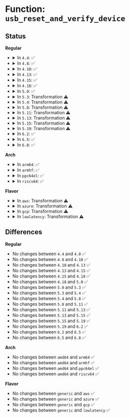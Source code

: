 # Function: <code>usb_reset_and_verify_device</code>

## Status
<b>Regular</b>
<ul>
<li>
<details>
<summary>In <code>4.4</code>: ✅</summary>

```c
int usb_reset_and_verify_device(struct usb_device *udev);
```

**Collision:** Unique Static

**Inline:** No

**Transformation:** False

**Instances:**

```
In drivers/usb/core/hub.c (ffffffff81606bd0)
Location: drivers/usb/core/hub.c:5399
Inline: False
Direct callers:
  - drivers/usb/core/hub.c:usb_reset_device
  - drivers/usb/core/hub.c:usb_reset_device
  - drivers/usb/core/hub.c:usb_port_resume
```
**Symbols:**

```
ffffffff81606bd0-ffffffff81607037: usb_reset_and_verify_device (STB_LOCAL)
```
</details>
</li>
<li>
<details>
<summary>In <code>4.8</code>: ✅</summary>

```c
int usb_reset_and_verify_device(struct usb_device *udev);
```

**Collision:** Unique Static

**Inline:** No

**Transformation:** False

**Instances:**

```
In drivers/usb/core/hub.c (ffffffff81666940)
Location: drivers/usb/core/hub.c:5417
Inline: False
Direct callers:
  - drivers/usb/core/hub.c:usb_reset_device
  - drivers/usb/core/hub.c:usb_reset_device
  - drivers/usb/core/hub.c:usb_port_resume
```
**Symbols:**

```
ffffffff81666940-ffffffff81666d97: usb_reset_and_verify_device (STB_LOCAL)
```
</details>
</li>
<li>
<details>
<summary>In <code>4.10</code>: ✅</summary>

```c
int usb_reset_and_verify_device(struct usb_device *udev);
```

**Collision:** Unique Static

**Inline:** No

**Transformation:** False

**Instances:**

```
In drivers/usb/core/hub.c (ffffffff816943d0)
Location: drivers/usb/core/hub.c:5393
Inline: False
Direct callers:
  - drivers/usb/core/hub.c:usb_reset_device
  - drivers/usb/core/hub.c:usb_reset_device
  - drivers/usb/core/hub.c:usb_port_resume
```
**Symbols:**

```
ffffffff816943d0-ffffffff81694ac5: usb_reset_and_verify_device (STB_LOCAL)
```
</details>
</li>
<li>
<details>
<summary>In <code>4.13</code>: ✅</summary>

```c
int usb_reset_and_verify_device(struct usb_device *udev);
```

**Collision:** Unique Static

**Inline:** No

**Transformation:** False

**Instances:**

```
In drivers/usb/core/hub.c (ffffffff816a9ae0)
Location: drivers/usb/core/hub.c:5414
Inline: False
Direct callers:
  - drivers/usb/core/hub.c:usb_reset_device
  - drivers/usb/core/hub.c:usb_reset_device
  - drivers/usb/core/hub.c:usb_port_resume
```
**Symbols:**

```
ffffffff816a9ae0-ffffffff816a9f2d: usb_reset_and_verify_device (STB_LOCAL)
```
</details>
</li>
<li>
<details>
<summary>In <code>4.15</code>: ✅</summary>

```c
int usb_reset_and_verify_device(struct usb_device *udev);
```

**Collision:** Unique Static

**Inline:** No

**Transformation:** False

**Instances:**

```
In drivers/usb/core/hub.c (ffffffff81714f30)
Location: drivers/usb/core/hub.c:5452
Inline: False
Direct callers:
  - drivers/usb/core/hub.c:usb_reset_device
  - drivers/usb/core/hub.c:usb_reset_device
  - drivers/usb/core/hub.c:usb_port_resume
```
**Symbols:**

```
ffffffff81714f30-ffffffff8171537d: usb_reset_and_verify_device (STB_LOCAL)
```
</details>
</li>
<li>
<details>
<summary>In <code>4.18</code>: ✅</summary>

```c
int usb_reset_and_verify_device(struct usb_device *udev);
```

**Collision:** Unique Static

**Inline:** No

**Transformation:** False

**Instances:**

```
In drivers/usb/core/hub.c (ffffffff81753d70)
Location: drivers/usb/core/hub.c:5524
Inline: False
Direct callers:
  - drivers/usb/core/hub.c:usb_reset_device
  - drivers/usb/core/hub.c:usb_reset_device
  - drivers/usb/core/hub.c:usb_port_resume
```
**Symbols:**

```
ffffffff81753d70-ffffffff8175419a: usb_reset_and_verify_device (STB_LOCAL)
```
</details>
</li>
<li>
<details>
<summary>In <code>5.0</code>: ✅</summary>

```c
int usb_reset_and_verify_device(struct usb_device *udev);
```

**Collision:** Unique Static

**Inline:** No

**Transformation:** False

**Instances:**

```
In drivers/usb/core/hub.c (ffffffff817781f0)
Location: drivers/usb/core/hub.c:5624
Inline: False
Direct callers:
  - drivers/usb/core/hub.c:usb_reset_device
  - drivers/usb/core/hub.c:usb_reset_device
  - drivers/usb/core/hub.c:usb_port_resume
```
**Symbols:**

```
ffffffff817781f0-ffffffff817785f4: usb_reset_and_verify_device (STB_LOCAL)
```
</details>
</li>
<li>
<details>
<summary>In <code>5.3</code>: Transformation ⚠️</summary>

```c
int usb_reset_and_verify_device(struct usb_device *udev);
```

**Collision:** Unique Static

**Inline:** No

**Transformation:** True

**Instances:**

```
In drivers/usb/core/hub.c (0)
Location: drivers/usb/core/hub.c:5671
Inline: False
Direct callers:
  - drivers/usb/core/hub.c:usb_reset_device
  - drivers/usb/core/hub.c:usb_reset_device
  - drivers/usb/core/hub.c:usb_port_resume
```
**Symbols:**

```
ffffffff817b6110-ffffffff817b6452: usb_reset_and_verify_device (STB_LOCAL)
ffffffff817ba5a7-ffffffff817ba66c: usb_reset_and_verify_device.cold (STB_LOCAL)
```
</details>
</li>
<li>
<details>
<summary>In <code>5.4</code>: Transformation ⚠️</summary>

```c
int usb_reset_and_verify_device(struct usb_device *udev);
```

**Collision:** Unique Static

**Inline:** No

**Transformation:** True

**Instances:**

```
In drivers/usb/core/hub.c (0)
Location: drivers/usb/core/hub.c:5720
Inline: False
Direct callers:
  - drivers/usb/core/hub.c:usb_reset_device
  - drivers/usb/core/hub.c:usb_reset_device
  - drivers/usb/core/hub.c:usb_port_resume
```
**Symbols:**

```
ffffffff817e6840-ffffffff817e6b82: usb_reset_and_verify_device (STB_LOCAL)
ffffffff817eadf5-ffffffff817eaeba: usb_reset_and_verify_device.cold (STB_LOCAL)
```
</details>
</li>
<li>
<details>
<summary>In <code>5.8</code>: Transformation ⚠️</summary>

```c
int usb_reset_and_verify_device(struct usb_device *udev);
```

**Collision:** Unique Static

**Inline:** No

**Transformation:** True

**Instances:**

```
In drivers/usb/core/hub.c (0)
Location: drivers/usb/core/hub.c:5767
Inline: False
Direct callers:
  - drivers/usb/core/hub.c:usb_reset_device
  - drivers/usb/core/hub.c:usb_reset_device
  - drivers/usb/core/hub.c:finish_port_resume
```
**Symbols:**

```
ffffffff818b6590-ffffffff818b6948: usb_reset_and_verify_device (STB_LOCAL)
ffffffff818ba2cb-ffffffff818ba398: usb_reset_and_verify_device.cold (STB_LOCAL)
```
</details>
</li>
<li>
<details>
<summary>In <code>5.11</code>: Transformation ⚠️</summary>

```c
int usb_reset_and_verify_device(struct usb_device *udev);
```

**Collision:** Unique Static

**Inline:** No

**Transformation:** True

**Instances:**

```
In drivers/usb/core/hub.c (0)
Location: drivers/usb/core/hub.c:5782
Inline: False
Direct callers:
  - drivers/usb/core/hub.c:usb_reset_device
  - drivers/usb/core/hub.c:usb_reset_device
  - drivers/usb/core/hub.c:finish_port_resume
```
**Symbols:**

```
ffffffff818c4ed0-ffffffff818c525d: usb_reset_and_verify_device (STB_LOCAL)
ffffffff81c1adf9-ffffffff81c1aebe: usb_reset_and_verify_device.cold (STB_LOCAL)
```
</details>
</li>
<li>
<details>
<summary>In <code>5.13</code>: Transformation ⚠️</summary>

```c
int usb_reset_and_verify_device(struct usb_device *udev);
```

**Collision:** Unique Static

**Inline:** No

**Transformation:** True

**Instances:**

```
In drivers/usb/core/hub.c (0)
Location: drivers/usb/core/hub.c:5911
Inline: False
Direct callers:
  - drivers/usb/core/hub.c:usb_reset_device
  - drivers/usb/core/hub.c:usb_reset_device
  - drivers/usb/core/hub.c:finish_port_resume
```
**Symbols:**

```
ffffffff818a81b0-ffffffff818a853d: usb_reset_and_verify_device (STB_LOCAL)
ffffffff81c0cc67-ffffffff81c0cd2c: usb_reset_and_verify_device.cold (STB_LOCAL)
```
</details>
</li>
<li>
<details>
<summary>In <code>5.15</code>: Transformation ⚠️</summary>

```c
int usb_reset_and_verify_device(struct usb_device *udev);
```

**Collision:** Unique Static

**Inline:** No

**Transformation:** True

**Instances:**

```
In drivers/usb/core/hub.c (0)
Location: drivers/usb/core/hub.c:5924
Inline: False
Direct callers:
  - drivers/usb/core/hub.c:usb_reset_device
  - drivers/usb/core/hub.c:usb_reset_device
  - drivers/usb/core/hub.c:finish_port_resume
```
**Symbols:**

```
ffffffff8193d020-ffffffff8193d413: usb_reset_and_verify_device (STB_LOCAL)
ffffffff81d13c17-ffffffff81d13cdc: usb_reset_and_verify_device.cold (STB_LOCAL)
```
</details>
</li>
<li>
<details>
<summary>In <code>5.19</code>: Transformation ⚠️</summary>

```c
int usb_reset_and_verify_device(struct usb_device *udev);
```

**Collision:** Unique Static

**Inline:** No

**Transformation:** True

**Instances:**

```
In drivers/usb/core/hub.c (0)
Location: drivers/usb/core/hub.c:5941
Inline: False
Direct callers:
  - drivers/usb/core/hub.c:usb_reset_device
  - drivers/usb/core/hub.c:usb_reset_device
  - drivers/usb/core/hub.c:finish_port_resume
```
**Symbols:**

```
ffffffff81a94d50-ffffffff81a9510c: usb_reset_and_verify_device (STB_LOCAL)
ffffffff81ede9c1-ffffffff81edea68: usb_reset_and_verify_device.cold (STB_LOCAL)
```
</details>
</li>
<li>
<details>
<summary>In <code>6.2</code>: ✅</summary>

```c
int usb_reset_and_verify_device(struct usb_device *udev);
```

**Collision:** Unique Static

**Inline:** No

**Transformation:** False

**Instances:**

```
In drivers/usb/core/hub.c (ffffffff81c172c0)
Location: drivers/usb/core/hub.c:5965
Inline: False
Direct callers:
  - drivers/usb/core/hub.c:usb_reset_device
  - drivers/usb/core/hub.c:usb_reset_device
  - drivers/usb/core/hub.c:finish_port_resume
```
**Symbols:**

```
ffffffff81c172c0-ffffffff81c17786: usb_reset_and_verify_device (STB_LOCAL)
```
</details>
</li>
<li>
<details>
<summary>In <code>6.5</code>: ✅</summary>

```c
int usb_reset_and_verify_device(struct usb_device *udev);
```

**Collision:** Unique Static

**Inline:** No

**Transformation:** False

**Instances:**

```
In drivers/usb/core/hub.c (ffffffff81c7e2f0)
Location: drivers/usb/core/hub.c:6036
Inline: False
Direct callers:
  - drivers/usb/core/hub.c:usb_reset_device
  - drivers/usb/core/hub.c:usb_reset_device
  - drivers/usb/core/hub.c:finish_port_resume
```
**Symbols:**

```
ffffffff81c7e2f0-ffffffff81c7e78e: usb_reset_and_verify_device (STB_LOCAL)
```
</details>
</li>
<li>
<details>
<summary>In <code>6.8</code>: ✅</summary>

```c
int usb_reset_and_verify_device(struct usb_device *udev);
```

**Collision:** Unique Static

**Inline:** No

**Transformation:** False

**Instances:**

```
In drivers/usb/core/hub.c (ffffffff81d32cc0)
Location: drivers/usb/core/hub.c:6052
Inline: False
Direct callers:
  - drivers/usb/core/hub.c:usb_reset_device
  - drivers/usb/core/hub.c:usb_reset_device
  - drivers/usb/core/hub.c:finish_port_resume
```
**Symbols:**

```
ffffffff81d32cc0-ffffffff81d3315e: usb_reset_and_verify_device (STB_LOCAL)
```
</details>
</li>
</ul>
<b>Arch</b>
<ul>
<li>
<details>
<summary>In <code>arm64</code>: ✅</summary>

```c
int usb_reset_and_verify_device(struct usb_device *udev);
```

**Collision:** Unique Static

**Inline:** No

**Transformation:** False

**Instances:**

```
In drivers/usb/core/hub.c (ffff800010a156a0)
Location: drivers/usb/core/hub.c:5720
Inline: False
Direct callers:
  - drivers/usb/core/hub.c:usb_reset_device
  - drivers/usb/core/hub.c:usb_reset_device
  - drivers/usb/core/hub.c:usb_port_resume
```
**Symbols:**

```
ffff800010a156a0-ffff800010a15a88: usb_reset_and_verify_device (STB_LOCAL)
```
</details>
</li>
<li>
<details>
<summary>In <code>armhf</code>: ✅</summary>

```c
int usb_reset_and_verify_device(struct usb_device *udev);
```

**Collision:** Unique Static

**Inline:** No

**Transformation:** False

**Instances:**

```
In drivers/usb/core/hub.c (c0aed9d0)
Location: drivers/usb/core/hub.c:5720
Inline: False
Direct callers:
  - drivers/usb/core/hub.c:usb_reset_device
  - drivers/usb/core/hub.c:usb_reset_device
  - drivers/usb/core/hub.c:usb_port_resume
```
**Symbols:**

```
c0aed9d0-c0aeddc8: usb_reset_and_verify_device (STB_LOCAL)
```
</details>
</li>
<li>
<details>
<summary>In <code>ppc64el</code>: ✅</summary>

```c
int usb_reset_and_verify_device(struct usb_device *udev);
```

**Collision:** Unique Static

**Inline:** No

**Transformation:** False

**Instances:**

```
In drivers/usb/core/hub.c (c000000000acdb00)
Location: drivers/usb/core/hub.c:5720
Inline: False
Direct callers:
  - drivers/usb/core/hub.c:usb_reset_device
  - drivers/usb/core/hub.c:usb_reset_device
  - drivers/usb/core/hub.c:usb_port_resume
```
**Symbols:**

```
c000000000acdb00-c000000000acdff0: usb_reset_and_verify_device (STB_LOCAL)
```
</details>
</li>
<li>
<details>
<summary>In <code>riscv64</code>: ✅</summary>

```c
int usb_reset_and_verify_device(struct usb_device *udev);
```

**Collision:** Unique Static

**Inline:** No

**Transformation:** False

**Instances:**

```
In drivers/usb/core/hub.c (ffffffe00063a70c)
Location: drivers/usb/core/hub.c:5720
Inline: False
Direct callers:
  - drivers/usb/core/hub.c:usb_reset_device
  - drivers/usb/core/hub.c:usb_reset_device
  - drivers/usb/core/hub.c:usb_port_resume
```
**Symbols:**

```
ffffffe00063a70c-ffffffe00063ace2: usb_reset_and_verify_device (STB_LOCAL)
```
</details>
</li>
</ul>
<b>Flavor</b>
<ul>
<li>
<details>
<summary>In <code>aws</code>: Transformation ⚠️</summary>

```c
int usb_reset_and_verify_device(struct usb_device *udev);
```

**Collision:** Unique Static

**Inline:** No

**Transformation:** True

**Instances:**

```
In drivers/usb/core/hub.c (0)
Location: drivers/usb/core/hub.c:5720
Inline: False
Direct callers:
  - drivers/usb/core/hub.c:usb_reset_device
  - drivers/usb/core/hub.c:usb_reset_device
  - drivers/usb/core/hub.c:usb_port_resume
```
**Symbols:**

```
ffffffff8179ec20-ffffffff8179ef62: usb_reset_and_verify_device (STB_LOCAL)
ffffffff817a31d5-ffffffff817a329a: usb_reset_and_verify_device.cold (STB_LOCAL)
```
</details>
</li>
<li>
<details>
<summary>In <code>azure</code>: Transformation ⚠️</summary>

```c
int usb_reset_and_verify_device(struct usb_device *udev);
```

**Collision:** Unique Static

**Inline:** No

**Transformation:** True

**Instances:**

```
In drivers/usb/core/hub.c (0)
Location: drivers/usb/core/hub.c:5720
Inline: False
Direct callers:
  - drivers/usb/core/hub.c:usb_reset_device
  - drivers/usb/core/hub.c:usb_reset_device
  - drivers/usb/core/hub.c:usb_port_resume
```
**Symbols:**

```
ffffffff817908a0-ffffffff81790be2: usb_reset_and_verify_device (STB_LOCAL)
ffffffff81795015-ffffffff817950da: usb_reset_and_verify_device.cold (STB_LOCAL)
```
</details>
</li>
<li>
<details>
<summary>In <code>gcp</code>: Transformation ⚠️</summary>

```c
int usb_reset_and_verify_device(struct usb_device *udev);
```

**Collision:** Unique Static

**Inline:** No

**Transformation:** True

**Instances:**

```
In drivers/usb/core/hub.c (0)
Location: drivers/usb/core/hub.c:5720
Inline: False
Direct callers:
  - drivers/usb/core/hub.c:usb_reset_device
  - drivers/usb/core/hub.c:usb_reset_device
  - drivers/usb/core/hub.c:usb_port_resume
```
**Symbols:**

```
ffffffff817db6c0-ffffffff817dba02: usb_reset_and_verify_device (STB_LOCAL)
ffffffff817dfc75-ffffffff817dfd3a: usb_reset_and_verify_device.cold (STB_LOCAL)
```
</details>
</li>
<li>
<details>
<summary>In <code>lowlatency</code>: Transformation ⚠️</summary>

```c
int usb_reset_and_verify_device(struct usb_device *udev);
```

**Collision:** Unique Static

**Inline:** No

**Transformation:** True

**Instances:**

```
In drivers/usb/core/hub.c (0)
Location: drivers/usb/core/hub.c:5720
Inline: False
Direct callers:
  - drivers/usb/core/hub.c:usb_reset_device
  - drivers/usb/core/hub.c:usb_reset_device
  - drivers/usb/core/hub.c:usb_port_resume
```
**Symbols:**

```
ffffffff817f5950-ffffffff817f5c92: usb_reset_and_verify_device (STB_LOCAL)
ffffffff817f9f65-ffffffff817fa02a: usb_reset_and_verify_device.cold (STB_LOCAL)
```
</details>
</li>
</ul>

## Differences
<b>Regular</b>
<ul>
<li>
No changes between <code>4.4</code> and <code>4.8</code> ✅
</li>
<li>
No changes between <code>4.8</code> and <code>4.10</code> ✅
</li>
<li>
No changes between <code>4.10</code> and <code>4.13</code> ✅
</li>
<li>
No changes between <code>4.13</code> and <code>4.15</code> ✅
</li>
<li>
No changes between <code>4.15</code> and <code>4.18</code> ✅
</li>
<li>
No changes between <code>4.18</code> and <code>5.0</code> ✅
</li>
<li>
No changes between <code>5.0</code> and <code>5.3</code> ✅
</li>
<li>
No changes between <code>5.3</code> and <code>5.4</code> ✅
</li>
<li>
No changes between <code>5.4</code> and <code>5.8</code> ✅
</li>
<li>
No changes between <code>5.8</code> and <code>5.11</code> ✅
</li>
<li>
No changes between <code>5.11</code> and <code>5.13</code> ✅
</li>
<li>
No changes between <code>5.13</code> and <code>5.15</code> ✅
</li>
<li>
No changes between <code>5.15</code> and <code>5.19</code> ✅
</li>
<li>
No changes between <code>5.19</code> and <code>6.2</code> ✅
</li>
<li>
No changes between <code>6.2</code> and <code>6.5</code> ✅
</li>
<li>
No changes between <code>6.5</code> and <code>6.8</code> ✅
</li>
</ul>
<b>Arch</b>
<ul>
<li>
No changes between <code>amd64</code> and <code>arm64</code> ✅
</li>
<li>
No changes between <code>amd64</code> and <code>armhf</code> ✅
</li>
<li>
No changes between <code>amd64</code> and <code>ppc64el</code> ✅
</li>
<li>
No changes between <code>amd64</code> and <code>riscv64</code> ✅
</li>
</ul>
<b>Flavor</b>
<ul>
<li>
No changes between <code>generic</code> and <code>aws</code> ✅
</li>
<li>
No changes between <code>generic</code> and <code>azure</code> ✅
</li>
<li>
No changes between <code>generic</code> and <code>gcp</code> ✅
</li>
<li>
No changes between <code>generic</code> and <code>lowlatency</code> ✅
</li>
</ul>
